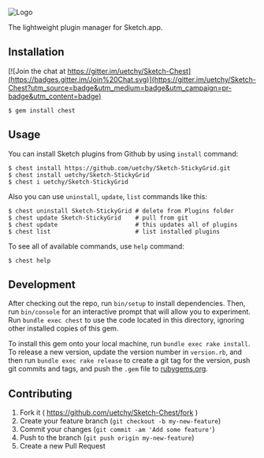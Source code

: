 ![Logo](https://raw.githubusercontent.com/uetchy/Sketch-Chest/master/assets/readme_images/logo.png)

The lightweight plugin manager for Sketch.app.

## Installation

[![Join the chat at https://gitter.im/uetchy/Sketch-Chest](https://badges.gitter.im/Join%20Chat.svg)](https://gitter.im/uetchy/Sketch-Chest?utm_source=badge&utm_medium=badge&utm_campaign=pr-badge&utm_content=badge)

```console
$ gem install chest
```

## Usage

You can install Sketch plugins from Github by using `install` command:

```console
$ chest install https://github.com/uetchy/Sketch-StickyGrid.git
$ chest install uetchy/Sketch-StickyGrid
$ chest i uetchy/Sketch-StickyGrid
```

Also you can use `uninstall`, `update`, `list` commands like this:

```console
$ chest uninstall Sketch-StickyGrid # delete from Plugins folder
$ chest update Sketch-StickyGrid    # pull from git
$ chest update                      # this updates all of plugins
$ chest list                        # list installed plugins
```

To see all of available commands, use `help` command:

```console
$ chest help
```

## Development

After checking out the repo, run `bin/setup` to install dependencies. Then, run `bin/console` for an interactive prompt that will allow you to experiment. Run `bundle exec chest` to use the code located in this directory, ignoring other installed copies of this gem.

To install this gem onto your local machine, run `bundle exec rake install`. To release a new version, update the version number in `version.rb`, and then run `bundle exec rake release` to create a git tag for the version, push git commits and tags, and push the `.gem` file to [rubygems.org](https://rubygems.org).

## Contributing

1. Fork it ( https://github.com/uetchy/Sketch-Chest/fork )
2. Create your feature branch (`git checkout -b my-new-feature`)
3. Commit your changes (`git commit -am 'Add some feature'`)
4. Push to the branch (`git push origin my-new-feature`)
5. Create a new Pull Request
